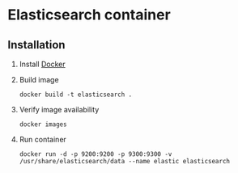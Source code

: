 # Elasticsearch container

## Installation

1. Install [Docker](https://www.docker.com/)

2. Build image
    ```
    docker build -t elasticsearch .
    ```

3. Verify image availability
    ```
    docker images
    ```

4. Run container
    ```
    docker run -d -p 9200:9200 -p 9300:9300 -v /usr/share/elasticsearch/data --name elastic elasticsearch 
    ```
